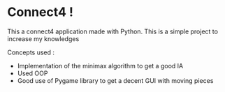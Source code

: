 # Connect4 !
This a connect4 application made with Python.
This is a simple project to increase my knowledges

Concepts used :
- Implementation of the minimax algorithm to get a good IA
- Used OOP
- Good use of Pygame library to get a decent GUI with moving pieces
